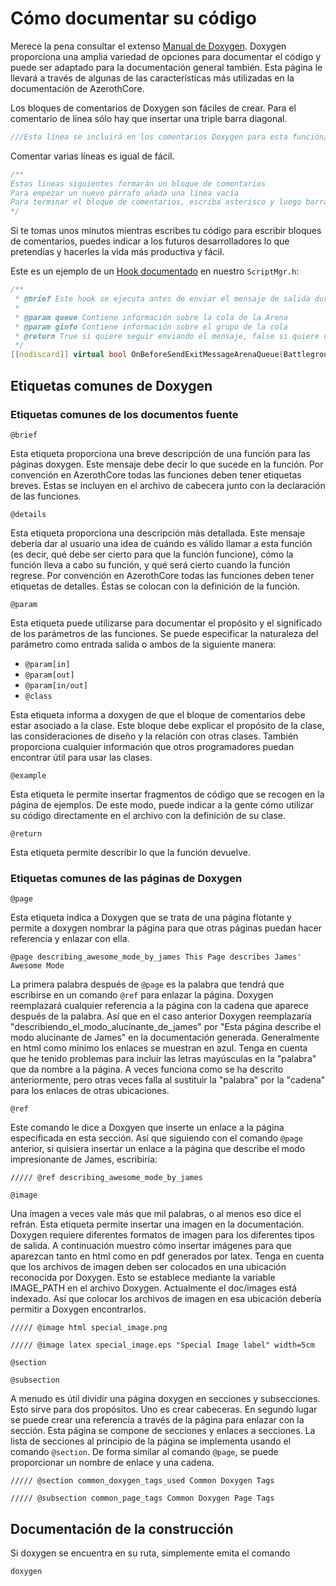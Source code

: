 # Cómo documentar su código

Merece la pena consultar el extenso [Manual de Doxygen](https://www.doxygen.nl/manual/docblocks.html). Doxygen proporciona una amplia variedad de opciones para documentar el código y puede ser adaptado para la documentación general también. Esta página le llevará a través de algunas de las características más utilizadas en la documentación de AzerothCore.

Los bloques de comentarios de Doxygen son fáciles de crear. Para el comentario de línea sólo hay que insertar una triple barra diagonal.

```cpp
///Esta línea se incluirá en los comentarios Doxygen para esta función/clase/archivo
```

Comentar varias líneas es igual de fácil.

```cpp
/**
Estas líneas siguientes formarán un bloque de comentarios
Para empezar un nuevo párrafo añada una línea vacía
Para terminar el bloque de comentarios, escriba asterisco y luego barra diagonal.
*/
```

Si te tomas unos minutos mientras escribes tu código para escribir bloques de comentarios, puedes indicar a los futuros desarrolladores lo que pretendías y hacerles la vida más productiva y fácil.

Este es un ejemplo de un [Hook documentado](hooks-script.md) en nuestro `ScriptMgr.h`:

```cpp
/**
 * @brief Este hook se ejecuta antes de enviar el mensaje de salida durante la cola de arena, lo que permite ejecutar operaciones adicionales o desactivar el mensaje de salida
 *
 * @param queue Contiene información sobre la cola de la Arena
 * @param ginfo Contiene información sobre el grupo de la cola
 * @return True si quiere seguir enviando el mensaje, false si quiere desactivar el mensaje
 */
[[nodiscard]] virtual bool OnBeforeSendExitMessageArenaQueue(BattlegroundQueue* /*queue*/, GroupQueueInfo* /*ginfo*/) { return true; }
```

## Etiquetas comunes de Doxygen

### Etiquetas comunes de los documentos fuente

`@brief`

Esta etiqueta proporciona una breve descripción de una función para las páginas doxygen. Este mensaje debe decir lo que sucede en la función. Por convención en AzerothCore todas las funciones deben tener etiquetas breves. Estas se incluyen en el archivo de cabecera junto con la declaración de las funciones.

`@details`

Esta etiqueta proporciona una descripción más detallada. Este mensaje debería dar al usuario una idea de cuándo es válido llamar a esta función (es decir, qué debe ser cierto para que la función funcione), cómo la función lleva a cabo su función, y qué será cierto cuando la función regrese. Por convención en AzerothCore todas las funciones deben tener etiquetas de detalles. Éstas se colocan con la definición de la función.

`@param`

Esta etiqueta puede utilizarse para documentar el propósito y el significado de los parámetros de las funciones. Se puede especificar la naturaleza del parámetro como entrada salida o ambos de la siguiente manera:

- `@param[in]`
- `@param[out]`
- `@param[in/out]`
- `@class`

Esta etiqueta informa a doxygen de que el bloque de comentarios debe estar asociado a la clase. Este bloque debe explicar el propósito de la clase, las consideraciones de diseño y la relación con otras clases. También proporciona cualquier información que otros programadores puedan encontrar útil para usar las clases.

`@example`

Esta etiqueta le permite insertar fragmentos de código que se recogen en la página de ejemplos. De este modo, puede indicar a la gente cómo utilizar su código directamente en el archivo con la definición de su clase.

`@return`

Esta etiqueta permite describir lo que la función devuelve.

### Etiquetas comunes de las páginas de Doxygen

`@page`

Esta etiqueta indica a Doxygen que se trata de una página flotante y permite a doxygen nombrar la página para que otras páginas puedan hacer referencia y enlazar con ella.

`@page describing_awesome_mode_by_james This Page describes James' Awesome Mode`

La primera palabra después de `@page` es la palabra que tendrá que escribirse en un comando `@ref` para enlazar la página. Doxygen reemplazará cualquier referencia a la página con la cadena que aparece después de la palabra. Así que en el caso anterior Doxygen reemplazaría "describiendo_el_modo_alucinante_de_james" por "Esta página describe el modo alucinante de James" en la documentación generada. Generalmente en html como mínimo los enlaces se muestran en azul. Tenga en cuenta que he tenido problemas para incluir las letras mayúsculas en la "palabra" que da nombre a la página. A veces funciona como se ha descrito anteriormente, pero otras veces falla al sustituir la "palabra" por la "cadena" para los enlaces de otras ubicaciones.

`@ref`

Este comando le dice a Doxgyen que inserte un enlace a la página especificada en esta sección. Así que siguiendo con el comando `@page` anterior, si quisiera insertar un enlace a la página que describe el modo impresionante de James, escribiría:

`///// @ref describing_awesome_mode_by_james`

`@image`

Una imagen a veces vale más que mil palabras, o al menos eso dice el refrán. Esta etiqueta permite insertar una imagen en la documentación. Doxygen requiere diferentes formatos de imagen para los diferentes tipos de salida. A continuación muestro cómo insertar imágenes para que aparezcan tanto en html como en pdf generados por latex. Tenga en cuenta que los archivos de imagen deben ser colocados en una ubicación reconocida por Doxygen. Esto se establece mediante la variable IMAGE_PATH en el archivo Doxygen. Actualmente el doc/images está indexado. Así que colocar los archivos de imagen en esa ubicación debería permitir a Doxygen encontrarlos.

`///// @image html special_image.png`

`///// @image latex special_image.eps "Special Image label" width=5cm`

`@section`

`@subsection`

A menudo es útil dividir una página doxygen en secciones y subsecciones. Esto sirve para dos propósitos. Uno es crear cabeceras. En segundo lugar se puede crear una referencia a través de la página para enlazar con la sección. Esta página se compone de secciones y enlaces a secciones. La lista de secciones al principio de la página se implementa usando el comando `@section`. De forma similar al comando `@page`, se puede proporcionar un nombre de enlace y una cadena.

`///// @section common_doxygen_tags_used Common Doxygen Tags`

`///// @subsection common_page_tags Common Doxygen Page Tags`

## Documentación de la construcción

Si doxygen se encuentra en su ruta, simplemente emita el comando

`doxygen`
